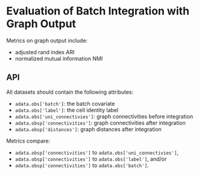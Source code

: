 # Evaluation of Batch Integration with Graph Output

Metrics on graph output include:

* adjusted rand index ARI
* normalized mutual information NMI

## API

All datasets should contain the following attributes:

* `adata.obs['batch']`: the batch covariate
* `adata.obs['label']`: the cell identity label
* `adata.obs['uni_connectivies']`: graph connectivities before integration
* `adata.obsp['connectivities']`: graph connectivities after integration
* `adata.obsp['distances']`: graph distances after integration

Metrics compare:

* `adata.obsp['connectivities']` to `adata.obs['uni_connectivies']`,
* `adata.obsp['connectivities']` to `adata.obs['label']`, and/or
* `adata.obsp['connectivities']` to `adata.obs['batch']`.
